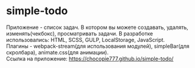 # simple-todo
Приложение - список задач. В котором вы можете создавать, удалять, изменять(чекбокс), просматривать задачи.
В разработке использовались: HTML, SCSS, GULP, LocalStorage, JavaScript.<br /> Плагины - webpack-stream(для использования модулей), simpleBar(для скролбара), animate.css(для анимации).<br />
Ссылка на приложение: https://chocopie777.github.io/simple-todo/
